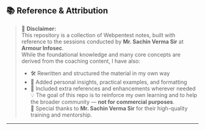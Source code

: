 ## 📚 Reference & Attribution

> 🧾 **Disclaimer:**  
> This repository is a collection of Webpentest notes, built with reference to the sessions conducted by **Mr. Sachin Verma Sir** at **Armour Infosec**.  
> While the foundational knowledge and many core concepts are derived from the coaching content, I have also:  
> - 🛠️ Rewritten and structured the material in my own way  
> - 🧠 Added personal insights, practical examples, and formatting  
> - 📝 Included extra references and enhancements wherever needed  
> 💡 The goal of this repo is to reinforce my own learning and to help the broader community — **not for commercial purposes**.  
> 🙏 Special thanks to **Mr. Sachin Verma Sir** for their high-quality training and mentorship.

---
